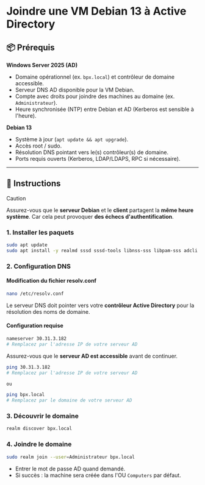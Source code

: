 # Joindre une VM Debian 13 à Active Directory

## 📦 Prérequis

**Windows Server 2025 (AD)**
* Domaine opérationnel (ex. `bpx.local`) et contrôleur de domaine accessible.
* Serveur DNS AD disponible pour la VM Debian.
* Compte avec droits pour joindre des machines au domaine (ex. `Administrateur`).
* Heure synchronisée (NTP) entre Debian et AD (Kerberos est sensible à l'heure).

**Debian 13**
* Système à jour (`apt update && apt upgrade`).
* Accès root / sudo.
* Résolution DNS pointant vers le(s) contrôleur(s) de domaine.
* Ports requis ouverts (Kerberos, LDAP/LDAPS, RPC si nécessaire).

---

## 🚀 Instructions

> [!CAUTION]
> Assurez-vous que le **serveur Debian** et le **client** partagent la **même heure système**. Car cela peut provoquer **des échecs d'authentification**.

### 1. Installer les paquets

```bash
sudo apt update
sudo apt install -y realmd sssd sssd-tools libnss-sss libpam-sss adcli samba-common-bin oddjob oddjob-mkhomedir packagekit krb5-user
```
### **2. Configuration DNS**

#### **Modification du fichier resolv.conf**
```bash
nano /etc/resolv.conf
```

Le serveur DNS doit pointer vers votre **contrôleur Active Directory** pour la résolution des noms de domaine.

#### **Configuration requise**
```bash
nameserver 30.31.3.182
# Remplacez par l'adresse IP de votre serveur AD
```

Assurez-vous que le **serveur AD est accessible** avant de continuer.

```bash
ping 30.31.3.182
# Remplacez par l'adresse IP de votre serveur AD

ou

ping bpx.local
# Remplacez par le domaine de votre serveur AD
```

### 3. Découvrir le domaine

```bash
realm discover bpx.local
```

### 4. Joindre le domaine

```bash
sudo realm join --user=Administrateur bpx.local
```

* Entrer le mot de passe AD quand demandé.
* Si succès : la machine sera créée dans l'OU `Computers` par défaut.
